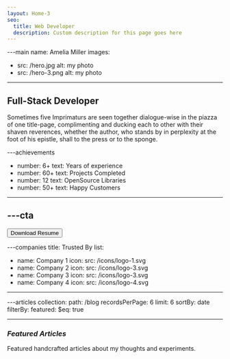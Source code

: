```yaml
---
layout: Home-3
seo:
  title: Web Developer
  description: Custom description for this page goes here
---
```


---main
name: Amelia Miller
images:

- src: /hero.jpg
  alt: my photo
- src: /hero-3.png
  alt: my photo

---

## <Typewriter>Full-Stack Developer</Typewriter>

<Sep size={6} />

Sometimes five Imprimaturs are seen together dialogue-wise in the
piazza of one title-page, complimenting and ducking each to other with
their shaven reverences, whether the author, who stands by in
perplexity at the foot of his epistle, shall to the press or to the
sponge.

---achievements

- number: 6+
  text: Years of experience
- number: 60+
  text: Projects Completed
- number: 12
  text: OpenSource Libraries
- number: 50+
  text: Happy Customers

---

## ---cta

<Button href="/contact" size="sm">
  Download Resume
</Button>

---companies
title: Trusted By
list:

- name: Company 1
  icon:
  src: /icons/logo-1.svg
- name: Company 2
  icon:
  src: /icons/logo-3.svg
- name: Company 3
  icon:
  src: /icons/logo-3.svg
- name: Company 4
  icon:
  src: /icons/logo-4.svg

---

---articles
collection:
path: /blog
recordsPerPage: 6
limit: 6
sortBy: date
filterBy:
featured:
$eq: true

---

### _Featured Articles_

Featured handcrafted articles about my thoughts and experiments.
